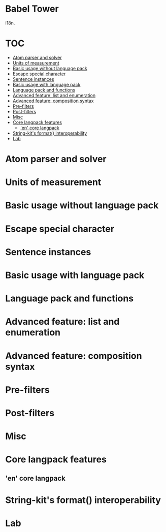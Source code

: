 

# Babel Tower

i18n.
 
# TOC
   - [Atom parser and solver](#atom-parser-and-solver)
   - [Units of measurement](#units-of-measurement)
   - [Basic usage without language pack](#basic-usage-without-language-pack)
   - [Escape special character](#escape-special-character)
   - [Sentence instances](#sentence-instances)
   - [Basic usage with language pack](#basic-usage-with-language-pack)
   - [Language pack and functions](#language-pack-and-functions)
   - [Advanced feature: list and enumeration](#advanced-feature-list-and-enumeration)
   - [Advanced feature: composition syntax](#advanced-feature-composition-syntax)
   - [Pre-filters](#pre-filters)
   - [Post-filters](#post-filters)
   - [Misc](#misc)
   - [Core langpack features](#core-langpack-features)
     - ['en' core langpack](#core-langpack-features-en-core-langpack)
   - [String-kit's format() interoperability](#string-kits-format-interoperability)
   - [Lab](#lab)
<a name=""></a>
 
<a name="atom-parser-and-solver"></a>
# Atom parser and solver
<a name="units-of-measurement"></a>
# Units of measurement
<a name="basic-usage-without-language-pack"></a>
# Basic usage without language pack
<a name="escape-special-character"></a>
# Escape special character
<a name="sentence-instances"></a>
# Sentence instances
<a name="basic-usage-with-language-pack"></a>
# Basic usage with language pack
<a name="language-pack-and-functions"></a>
# Language pack and functions
<a name="advanced-feature-list-and-enumeration"></a>
# Advanced feature: list and enumeration
<a name="advanced-feature-composition-syntax"></a>
# Advanced feature: composition syntax
<a name="pre-filters"></a>
# Pre-filters
<a name="post-filters"></a>
# Post-filters
<a name="misc"></a>
# Misc
<a name="core-langpack-features"></a>
# Core langpack features
<a name="core-langpack-features-en-core-langpack"></a>
## 'en' core langpack
<a name="string-kits-format-interoperability"></a>
# String-kit's format() interoperability
<a name="lab"></a>
# Lab
